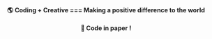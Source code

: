 <div align="center">

#### 🌎 Coding + Creative === Making a positive difference to the world
#### 📃 Code in paper !

</div>
